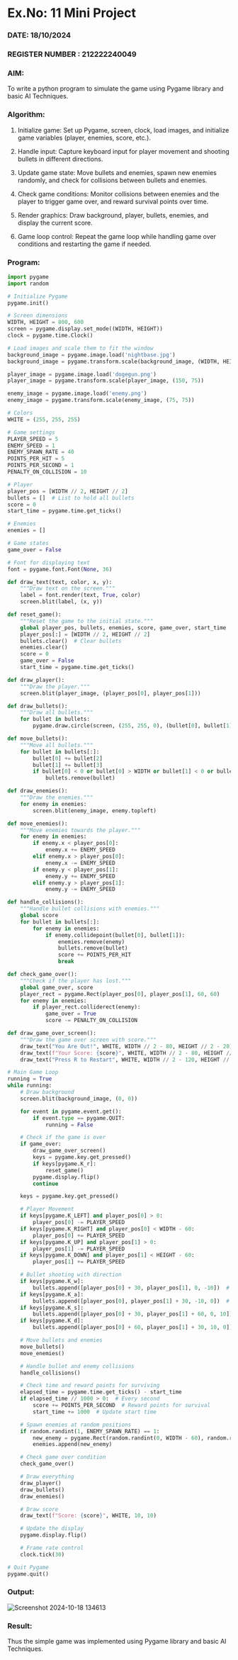 # Ex.No: 11  Mini Project 
### DATE: 18/10/2024                                                                           
### REGISTER NUMBER : 212222240049

### AIM: 
To write a python program to simulate the game using Pygame library and basic AI Techniques.

### Algorithm:
1. Initialize game: Set up Pygame, screen, clock, load images, and initialize game variables (player, enemies, score, etc.).

2. Handle input: Capture keyboard input for player movement and shooting bullets in different directions.

3. Update game state: Move bullets and enemies, spawn new enemies randomly, and check for collisions between bullets and enemies.

4. Check game conditions: Monitor collisions between enemies and the player to trigger game over, and reward survival points over time.

5. Render graphics: Draw background, player, bullets, enemies, and display the current score.

6. Game loop control: Repeat the game loop while handling game over conditions and restarting the game if needed.

### Program:
```Python
import pygame
import random

# Initialize Pygame
pygame.init()

# Screen dimensions
WIDTH, HEIGHT = 800, 600
screen = pygame.display.set_mode((WIDTH, HEIGHT))
clock = pygame.time.Clock()

# Load images and scale them to fit the window
background_image = pygame.image.load('nightbase.jpg')
background_image = pygame.transform.scale(background_image, (WIDTH, HEIGHT))

player_image = pygame.image.load('dogegun.png')
player_image = pygame.transform.scale(player_image, (150, 75))

enemy_image = pygame.image.load('enemy.png')
enemy_image = pygame.transform.scale(enemy_image, (75, 75))

# Colors
WHITE = (255, 255, 255)

# Game settings
PLAYER_SPEED = 5
ENEMY_SPEED = 1
ENEMY_SPAWN_RATE = 40
POINTS_PER_HIT = 5
POINTS_PER_SECOND = 1
PENALTY_ON_COLLISION = 10

# Player
player_pos = [WIDTH // 2, HEIGHT // 2]
bullets = []  # List to hold all bullets
score = 0
start_time = pygame.time.get_ticks()

# Enemies
enemies = []

# Game states
game_over = False

# Font for displaying text
font = pygame.font.Font(None, 36)

def draw_text(text, color, x, y):
    """Draw text on the screen."""
    label = font.render(text, True, color)
    screen.blit(label, (x, y))

def reset_game():
    """Reset the game to the initial state."""
    global player_pos, bullets, enemies, score, game_over, start_time
    player_pos[:] = [WIDTH // 2, HEIGHT // 2]
    bullets.clear()  # Clear bullets
    enemies.clear()
    score = 0
    game_over = False
    start_time = pygame.time.get_ticks()

def draw_player():
    """Draw the player."""
    screen.blit(player_image, (player_pos[0], player_pos[1]))

def draw_bullets():
    """Draw all bullets."""
    for bullet in bullets:
        pygame.draw.circle(screen, (255, 255, 0), (bullet[0], bullet[1]), 5)

def move_bullets():
    """Move all bullets."""
    for bullet in bullets[:]:
        bullet[0] += bullet[2]
        bullet[1] += bullet[3]
        if bullet[0] < 0 or bullet[0] > WIDTH or bullet[1] < 0 or bullet[1] > HEIGHT:
            bullets.remove(bullet)

def draw_enemies():
    """Draw the enemies."""
    for enemy in enemies:
        screen.blit(enemy_image, enemy.topleft)

def move_enemies():
    """Move enemies towards the player."""
    for enemy in enemies:
        if enemy.x < player_pos[0]:
            enemy.x += ENEMY_SPEED
        elif enemy.x > player_pos[0]:
            enemy.x -= ENEMY_SPEED
        if enemy.y < player_pos[1]:
            enemy.y += ENEMY_SPEED
        elif enemy.y > player_pos[1]:
            enemy.y -= ENEMY_SPEED

def handle_collisions():
    """Handle bullet collisions with enemies."""
    global score
    for bullet in bullets[:]:
        for enemy in enemies:
            if enemy.collidepoint(bullet[0], bullet[1]):
                enemies.remove(enemy)
                bullets.remove(bullet)
                score += POINTS_PER_HIT
                break

def check_game_over():
    """Check if the player has lost."""
    global game_over, score
    player_rect = pygame.Rect(player_pos[0], player_pos[1], 60, 60)
    for enemy in enemies:
        if player_rect.colliderect(enemy):
            game_over = True
            score -= PENALTY_ON_COLLISION

def draw_game_over_screen():
    """Draw the game over screen with score."""
    draw_text("You Are Out!", WHITE, WIDTH // 2 - 80, HEIGHT // 2 - 20)
    draw_text(f"Your Score: {score}", WHITE, WIDTH // 2 - 80, HEIGHT // 2 + 20)
    draw_text("Press R to Restart", WHITE, WIDTH // 2 - 120, HEIGHT // 2 + 60)

# Main Game Loop
running = True
while running:
    # Draw background
    screen.blit(background_image, (0, 0))

    for event in pygame.event.get():
        if event.type == pygame.QUIT:
            running = False

    # Check if the game is over
    if game_over:
        draw_game_over_screen()
        keys = pygame.key.get_pressed()
        if keys[pygame.K_r]:
            reset_game()
        pygame.display.flip()
        continue

    keys = pygame.key.get_pressed()

    # Player Movement
    if keys[pygame.K_LEFT] and player_pos[0] > 0:
        player_pos[0] -= PLAYER_SPEED
    if keys[pygame.K_RIGHT] and player_pos[0] < WIDTH - 60:
        player_pos[0] += PLAYER_SPEED
    if keys[pygame.K_UP] and player_pos[1] > 0:
        player_pos[1] -= PLAYER_SPEED
    if keys[pygame.K_DOWN] and player_pos[1] < HEIGHT - 60:
        player_pos[1] += PLAYER_SPEED

    # Bullet shooting with direction
    if keys[pygame.K_w]:
        bullets.append([player_pos[0] + 30, player_pos[1], 0, -10])  # Up
    if keys[pygame.K_a]:
        bullets.append([player_pos[0], player_pos[1] + 30, -10, 0])  # Left
    if keys[pygame.K_s]:
        bullets.append([player_pos[0] + 30, player_pos[1] + 60, 0, 10])  # Down
    if keys[pygame.K_d]:
        bullets.append([player_pos[0] + 60, player_pos[1] + 30, 10, 0])  # Right

    # Move bullets and enemies
    move_bullets()
    move_enemies()

    # Handle bullet and enemy collisions
    handle_collisions()

    # Check time and reward points for surviving
    elapsed_time = pygame.time.get_ticks() - start_time
    if elapsed_time // 1000 > 0:  # Every second
        score += POINTS_PER_SECOND  # Reward points for survival
        start_time += 1000  # Update start time

    # Spawn enemies at random positions
    if random.randint(1, ENEMY_SPAWN_RATE) == 1:
        new_enemy = pygame.Rect(random.randint(0, WIDTH - 60), random.randint(0, HEIGHT - 60), 60, 60)
        enemies.append(new_enemy)

    # Check game over condition
    check_game_over()

    # Draw everything
    draw_player()
    draw_bullets()
    draw_enemies()

    # Draw score
    draw_text(f"Score: {score}", WHITE, 10, 10)

    # Update the display
    pygame.display.flip()

    # Frame rate control
    clock.tick(30)

# Quit Pygame
pygame.quit()
```

### Output:
![Screenshot 2024-10-18 134613](https://github.com/user-attachments/assets/9ca86df6-ae93-4b42-a974-844d582e739c)

### Result:
Thus the simple game was implemented using Pygame library and basic AI Techniques.
